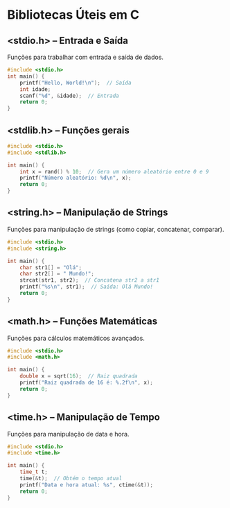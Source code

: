 # Bibliotecas Úteis em C

## <stdio.h> – Entrada e Saída
Funções para trabalhar com entrada e saída de dados.
```C
#include <stdio.h>
int main() {
    printf("Hello, World!\n");  // Saída
    int idade;
    scanf("%d", &idade);  // Entrada
    return 0;
}
```
## <stdlib.h> – Funções gerais
```C
#include <stdio.h>
#include <stdlib.h>

int main() {
    int x = rand() % 10;  // Gera um número aleatório entre 0 e 9
    printf("Número aleatório: %d\n", x);
    return 0;
}
```

## <string.h> – Manipulação de Strings

Funções para manipulação de strings (como copiar, concatenar, comparar).
```C
#include <stdio.h>
#include <string.h>

int main() {
    char str1[] = "Olá";
    char str2[] = " Mundo!";
    strcat(str1, str2);  // Concatena str2 a str1
    printf("%s\n", str1);  // Saída: Olá Mundo!
    return 0;
}
```
## <math.h> – Funções Matemáticas

Funções para cálculos matemáticos avançados.
```C
#include <stdio.h>
#include <math.h>

int main() {
    double x = sqrt(16);  // Raiz quadrada
    printf("Raiz quadrada de 16 é: %.2f\n", x);
    return 0;
}
```

## <time.h> – Manipulação de Tempo

Funções para manipulação de data e hora.
```C
#include <stdio.h>
#include <time.h>

int main() {
    time_t t;
    time(&t);  // Obtém o tempo atual
    printf("Data e hora atual: %s", ctime(&t));
    return 0;
}
```
